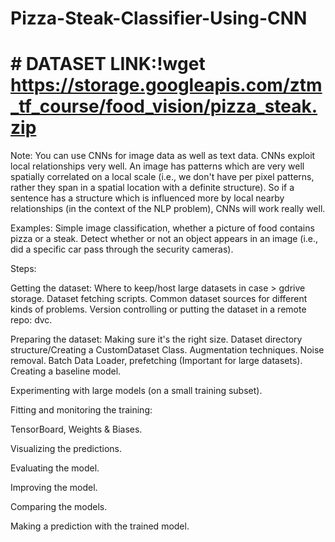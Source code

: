 # Pizza-Steak-Classifier-Using-CNN

# # DATASET LINK:!wget https://storage.googleapis.com/ztm_tf_course/food_vision/pizza_steak.zip

Note:
You can use CNNs for image data as well as text data. CNNs exploit local relationships very well.
An image has patterns which are very well spatially correlated on a local scale (i.e., we don't have per pixel patterns, rather they span in a spatial location with a definite structure).
So if a sentence has a structure which is influenced more by local nearby relationships (in the context of the NLP problem), CNNs will work really well.

Examples:
Simple image classification, whether a picture of food contains pizza or a steak.
Detect whether or not an object appears in an image (i.e., did a specific car pass through the security cameras).

Steps:

Getting the dataset:
Where to keep/host large datasets in case > gdrive storage.
Dataset fetching scripts.
Common dataset sources for different kinds of problems.
Version controlling or putting the dataset in a remote repo: dvc.

Preparing the dataset:
Making sure it's the right size.
Dataset directory structure/Creating a CustomDataset Class.
Augmentation techniques.
Noise removal.
Batch Data Loader, prefetching (Important for large datasets).
Creating a baseline model.

Experimenting with large models (on a small training subset).

Fitting and monitoring the training:

TensorBoard, Weights & Biases.

Visualizing the predictions.

Evaluating the model.

Improving the model.

Comparing the models.

Making a prediction with the trained model.
